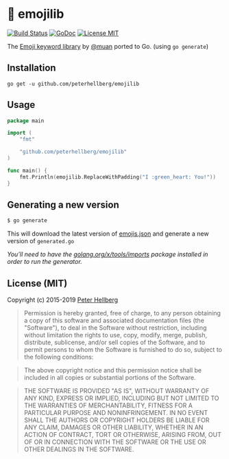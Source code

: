 # :book: emojilib

[![Build Status](https://travis-ci.org/peterhellberg/emojilib.svg?branch=master)](https://travis-ci.org/peterhellberg/emojilib)
[![GoDoc](https://img.shields.io/badge/godoc-reference-blue.svg?style=flat)](https://godoc.org/github.com/peterhellberg/emojilib)
[![License MIT](https://img.shields.io/badge/license-MIT-lightgrey.svg?style=flat)](https://github.com/peterhellberg/emojilib#license-mit)

The [Emoji keyword library](https://github.com/muan/emojilib) by [@muan](https://github.com/muan/) ported to Go. (using `go generate`)

## Installation

    go get -u github.com/peterhellberg/emojilib

## Usage

```go
package main

import (
	"fmt"

	"github.com/peterhellberg/emojilib"
)

func main() {
	fmt.Println(emojilib.ReplaceWithPadding("I :green_heart: You!"))
}
```

## Generating a new version

```bash
$ go generate
```

This will download the latest version of [emojis.json](https://raw.githubusercontent.com/muan/emojilib/main/dist/emoji-en-US.json)
and generate a new version of `generated.go`

_You’ll need to have the [golang.org/x/tools/imports](https://golang.org/x/tools/imports) package installed in order to run the generator._

## License (MIT)

Copyright (c) 2015-2019 [Peter Hellberg](https://c7.se)

> Permission is hereby granted, free of charge, to any person obtaining
> a copy of this software and associated documentation files (the
> "Software"), to deal in the Software without restriction, including
> without limitation the rights to use, copy, modify, merge, publish,
> distribute, sublicense, and/or sell copies of the Software, and to
> permit persons to whom the Software is furnished to do so, subject to
> the following conditions:

> The above copyright notice and this permission notice shall be
> included in all copies or substantial portions of the Software.

> THE SOFTWARE IS PROVIDED "AS IS", WITHOUT WARRANTY OF ANY KIND,
> EXPRESS OR IMPLIED, INCLUDING BUT NOT LIMITED TO THE WARRANTIES OF
> MERCHANTABILITY, FITNESS FOR A PARTICULAR PURPOSE AND
> NONINFRINGEMENT. IN NO EVENT SHALL THE AUTHORS OR COPYRIGHT HOLDERS BE
> LIABLE FOR ANY CLAIM, DAMAGES OR OTHER LIABILITY, WHETHER IN AN ACTION
> OF CONTRACT, TORT OR OTHERWISE, ARISING FROM, OUT OF OR IN CONNECTION
> WITH THE SOFTWARE OR THE USE OR OTHER DEALINGS IN THE SOFTWARE.
